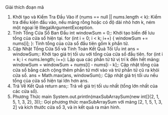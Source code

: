 Giải thích đoạn mã
1. Khởi tạo và Kiểm Tra Đầu Vào
   if (nums == null || nums.length < k): Kiểm tra điều kiện đầu vào, nếu mảng rỗng hoặc có độ dài nhỏ hơn k, ném một ngoại lệ IllegalArgumentException.
2. Tính Tổng Cửa Sổ Ban Đầu
   int windowSum = 0;: Khởi tạo biến để lưu tổng của cửa sổ hiện tại.
   for (int i = 0; i < k; i++) { windowSum += nums[i]; }: Tính tổng của cửa sổ đầu tiên gồm k phần tử.
3. Cập Nhật Tổng Cửa Sổ và Tính Toán Kết Quả Tối Ưu
   int ans = windowSum;: Khởi tạo giá trị tối ưu với tổng của cửa sổ đầu tiên.
   for (int i = k; i < nums.length; i++): Lặp qua các phần tử từ vị trí k đến hết mảng:
   windowSum = windowSum + nums[i] - nums[i - k];: Cập nhật tổng của cửa sổ bằng cách cộng thêm phần tử mới vào và trừ phần tử cũ ra khỏi cửa sổ.
   ans = Math.max(ans, windowSum);: Cập nhật giá trị tối ưu nếu tổng của cửa sổ hiện tại lớn hơn ans.
4. Trả Về Kết Quả
   return ans;: Trả về giá trị tối ưu nhất (tổng lớn nhất của các cửa sổ).
5. Phương Thức main
   System.out.println(maxSubArraySum(new int[]{2, 1, 5, 1, 3, 2}, 3));: Gọi phương thức maxSubArraySum với mảng [2, 1, 5, 1, 3, 2] và kích thước cửa sổ 3, và in kết quả ra màn hình.